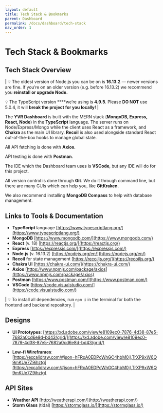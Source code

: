 ```yaml
---
layout: default
title: Tech Stack & Bookmarks
parent: Dashboard
permalink: /docs/dashboard/tech-stack
nav_order: 1
---
```


# Tech Stack & Bookmarks

## Tech Stack Overview


| 💡 The oldest version of Node.js you can be on is **16.13.2** — newer versions are fine. If you’re on an older version (e.g. before 16.13.2) we recommend you **reinstall or upgrade Node.**

💡 The TypeScript version ****we’re using is **4.9.5.** Please **DO NOT** use 5.0.4, it will **break the project for you locally!** |

The **YVR Dashboard** is built with the MERN stack (**MongoDB, Express, React, Node**) in the **TypeScript** language. The server runs on Node/Express/Mongo while the client uses React as a framework, and **Chakra** as the main UI library. **Recoil** is also used alongside standard React out-of-the-box hooks to manage global state.

All API fetching is done with **Axios**.

API testing is done with **Postman**.

The IDE which the Dashboard team uses is **VSCode**, but any IDE will do for this project.

All version control is done through **Git**. We do it through command line, but there are many GUIs which can help you, like **GitKraken**.

We also recommend installing **MongoDB Compass** to help with database management.

## Links to Tools & Documentation

- **TypeScript** language [https://www.typescriptlang.org/](https://www.typescriptlang.org/)
- **MongoDB** [https://www.mongodb.com/](https://www.mongodb.com/)
- **React** (v. 18) [https://reactjs.org/](https://reactjs.org/)
- **Express** [https://expressjs.com/](https://expressjs.com/)
- **Node.js** (v. 16.13.2) [https://nodejs.org/en/](https://nodejs.org/en/)
- **Recoil** for state management [https://recoiljs.org/](https://recoiljs.org/)
- **Chakra UI** [https://chakra-ui.com/](https://chakra-ui.com/)
- **Axios** [https://www.npmjs.com/package/axios](https://www.npmjs.com/package/axios)
- **Postman** [https://www.postman.com/](https://www.postman.com/)
- **VSCode** [https://code.visualstudio.com/](https://code.visualstudio.com/)

| 💡 To install all dependencies, run `npm i` in the terminal for both the frontend and backend repository. |


## Designs

* **UI Prototypes**: [https://xd.adobe.com/view/e8109ec0-7876-4d38-87e5-7682a0cd6e8d-bd43/grid/](https://xd.adobe.com/view/e8109ec0-7876-4d38-87e5-7682a0cd6e8d-bd43/grid/)

* **Low-fi Wireframes**: [https://excalidraw.com/#json=hFRoA0EDPcWhGC4hbM0jI,TrXP9xW6Q9mKUe7Z9ihztg](https://excalidraw.com/#json=hFRoA0EDPcWhGC4hbM0jI,TrXP9xW6Q9mKUe7Z9ihztg)

## API Sites
* **Weather API** [http://weatherapi.com/](http://weatherapi.com/)
* **Storm Glass** (tidal) [https://stormglass.io/](https://stormglass.io/)